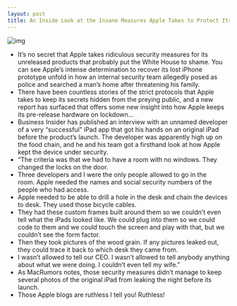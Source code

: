 ```yaml
---
layout: post
title: An Inside Look at the Insane Measures Apple Takes to Protect Its Unreleased Products
---
```

![img](http://media.idownloadblog.com/wp-content/uploads/2011/09/leaked_ipad_photo.jpeg)
* It’s no secret that Apple takes ridiculous security measures for its unreleased products that probably put the White House to shame. You can see Apple’s intense determination to recover its lost iPhone prototype unfold in how an internal security team allegedly posed as police and searched a man’s home after threatening his family.
* There have been countless stories of the strict protocols that Apple takes to keep its secrets hidden from the preying public, and a new report has surfaced that offers some new insight into how Apple keeps its pre-release hardware on lockdown…
* Business Insider has published an interview with an unnamed developer of a very “successful” iPad app that got his hands on an original iPad before the product’s launch. The developer was apparently high up on the food chain, and he and his team got a firsthand look at how Apple kept the device under security.
* “The criteria was that we had to have a room with no windows. They changed the locks on the door.
* Three developers and I were the only people allowed to go in the room. Apple needed the names and social security numbers of the people who had access.
* Apple needed to be able to drill a hole in the desk and chain the devices to desk. They used those bicycle cables.
* They had these custom frames built around them so we couldn’t even tell what the iPads looked like. We could plug into them so we could code to them and we could touch the screen and play with that, but we couldn’t see the form factor.
* Then they took pictures of the wood grain. If any pictures leaked out, they could trace it back to which desk they came from.
* I wasn’t allowed to tell our CEO. I wasn’t allowed to tell anybody anything about what we were doing. I couldn’t even tell my wife.”
* As MacRumors notes, those security measures didn’t manage to keep several photos of the original iPad from leaking the night before its launch.
* Those Apple blogs are ruthless I tell you! Ruthless!

